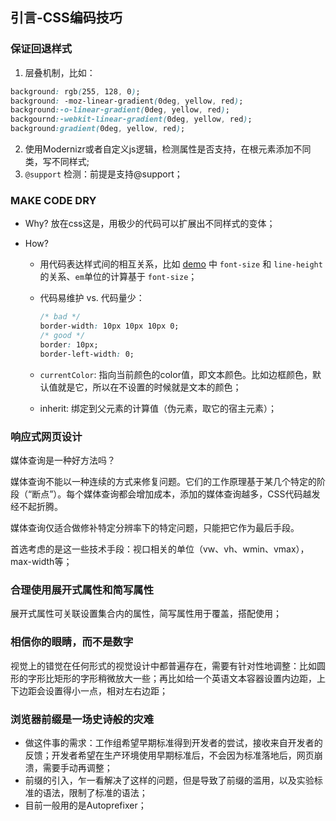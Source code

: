 ## 引言-CSS编码技巧
<!--写于2021年-->

### 保证回退样式

1. 层叠机制，比如：

  ```css
  background: rgb(255, 128, 0); 
  background: -moz-linear-gradient(0deg, yellow, red); 
  background:-o-linear-gradient(0deg, yellow, red); 
  backgournd:-webkit-linear-gradient(0deg, yellow, red); 
  background:gradient(0deg, yellow, red);
  ```

2. 使用Modernizr或者自定义js逻辑，检测属性是否支持，在根元素添加不同类，写不同样式;
3. `@support` 检测：前提是支持@support；



### MAKE CODE DRY

- Why? 放在css这是，用极少的代码可以扩展出不同样式的变体；

- How?

  - 用代码表达样式间的相互关系，比如 [demo](https://codepen.io/tttuntuntutu-the-time/pen/yLayjPq?editors=1100) 中 `font-size` 和 `line-height` 的关系、`em`单位的计算基于 `font-size`；

  - 代码易维护 vs. 代码量少：

    ```css
    /* bad */ 
    border-width: 10px 10px 10px 0; 
    /* good */ 
    border: 10px; 
    border-left-width: 0;
    ```

  - `currentColor`: 指向当前颜色的color值，即文本颜色。比如边框颜色，默认值就是它，所以在不设置的时候就是文本的颜色；

  - inherit: 绑定到父元素的计算值（伪元素，取它的宿主元素）；



### 响应式网页设计

媒体查询是一种好方法吗？ 

媒体查询不能以一种连续的方式来修复问题。它们的工作原理基于某几个特定的阶段（“断点”）。每个媒体查询都会增加成本，添加的媒体查询越多，CSS代码越发经不起折腾。

媒体查询仅适合做修补特定分辨率下的特定问题，只能把它作为最后手段。



首选考虑的是这一些技术手段：视口相关的单位（vw、vh、wmin、vmax），max-width等；





### 合理使用展开式属性和简写属性

展开式属性可关联设置集合内的属性，简写属性用于覆盖，搭配使用；





### 相信你的眼睛，而不是数字

视觉上的错觉在任何形式的视觉设计中都普遍存在，需要有针对性地调整：比如圆形的字形比矩形的字形稍微放大一些；再比如给一个英语文本容器设置内边距，上下边距会设置得小一点，相对左右边距；



### 浏览器前缀是一场史诗般的灾难 

- 做这件事的需求：工作组希望早期标准得到开发者的尝试，接收来自开发者的反馈；开发者希望在生产环境使用早期标准后，不会因为标准落地后，网页崩溃，需要手动再调整；
- 前缀的引入，乍一看解决了这样的问题，但是导致了前缀的滥用，以及实验标准的语法，限制了标准的语法；
- 目前一般用的是Autoprefixer；